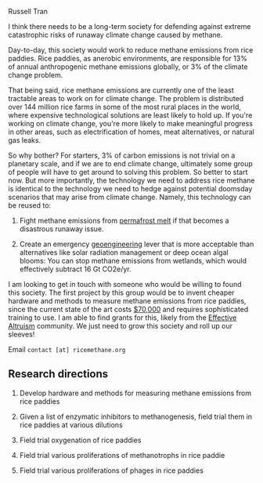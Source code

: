 Russell Tran

I think there needs to be a long-term society for defending against extreme catastrophic risks of runaway climate change caused by methane. 

Day-to-day, this society would work to reduce methane emissions from rice paddies. Rice paddies, as anerobic environments, are responsible for 13% of annual anthropogenic methane emissions globally, or 3% of the climate change problem.

That being said, rice methane emissions are currently one of the least tractable areas to work on for climate change. The problem is distributed over 144 million rice farms in some of the most rural places in the world, where expensive technological solutions are least likely to hold up. If you're working on climate change, you're more likely to make meaningful progress in other areas, such as electrification of homes, meat alternatives, or natural gas leaks. 

So why bother? For starters, 3% of carbon emissions is not trivial on a planetary scale, and if we are to end climate change, ultimately some group of people will have to get around to solving this problem. So better to start now. But more importantly, the technology we need to address rice methane is identical to the technology we need to hedge against potential doomsday scenarios that may arise from climate change. Namely, this technology can be reused to: 

1) Fight methane emissions from [permafrost melt](https://en.wikipedia.org/wiki/Tipping_points_in_the_climate_system#Permafrost_and_methane_hydrates) if that becomes a disastrous runaway issue.

2) Create an emergency [geoengineering](https://en.wikipedia.org/wiki/Climate_engineering) lever that is more acceptable than alternatives like solar radiation management or deep ocean algal blooms: You can stop methane emissions from wetlands, which would effectively subtract 16 Gt CO2e/yr. 

I am looking to get in touch with someone who would be willing to found this society. The first project by this group would be to invent cheaper hardware and methods to measure methane emissions from rice paddies, since the current state of the art costs [$70,000](https://www.licor.com/env/products/eddy_covariance/LI-7700) and requires sophisticated training to use. I am able to find grants for this, likely from the [Effective Altruism](https://www.effectivealtruism.org/) community. We just need to grow this society and roll up our sleeves!


Email `contact [at] ricemethane.org`

## Research directions
1) Develop hardware and methods for measuring methane emissions from rice paddies

2) Given a list of enzymatic inhibitors to methanogenesis, field trial them in rice paddies at various dilutions

3) Field trial oxygenation of rice paddies 

4) Field trial various proliferations of methanotrophs in rice paddie

5) Field trial various proliferations of phages in rice paddies
